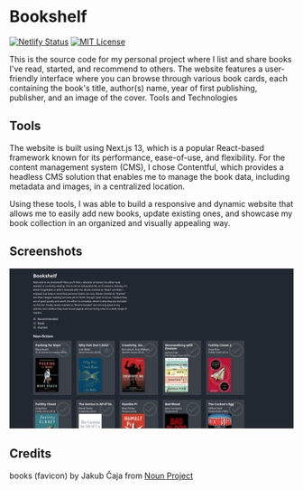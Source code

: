 # Bookshelf

[![Netlify Status](https://api.netlify.com/api/v1/badges/79bff0e7-59a1-4a37-bade-e794b9065681/deploy-status)](https://app.netlify.com/sites/ralacerda-books/deploys) [![MIT License](https://img.shields.io/badge/License-MIT-green.svg)](https://choosealicense.com/licenses/mit/)

This is the source code for my personal project where I list and share books I've read, started, and recommend to others. The website features a user-friendly interface where you can browse through various book cards, each containing the book's title, author(s) name, year of first publishing, publisher, and an image of the cover.
Tools and Technologies

## Tools

The website is built using Next.js 13, which is a popular React-based framework known for its performance, ease-of-use, and flexibility. For the content management system (CMS), I chose Contentful, which provides a headless CMS solution that enables me to manage the book data, including metadata and images, in a centralized location.

Using these tools, I was able to build a responsive and dynamic website that allows me to easily add new books, update existing ones, and showcase my book collection in an organized and visually appealing way.

## Screenshots

![Screenshot](project_screenshot.png)

## Credits

books (favicon) by Jakub Čaja from <a href="https://thenounproject.com/browse/icons/term/books/" target="_blank" title="books Icons">Noun Project</a>
